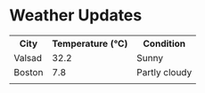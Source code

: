 # Weather Updates

<!-- WEATHER-UPDATE-START -->
<table><tr><th>City</th><th>Temperature (°C)</th><th>Condition</th></tr><tr><td>Valsad</td><td>32.2</td><td>Sunny</td></tr><tr><td>Boston</td><td>7.8</td><td>Partly cloudy</td></tr><tr><td></td><td></td><td></td></tr></table>
<!-- WEATHER-UPDATE-END -->
